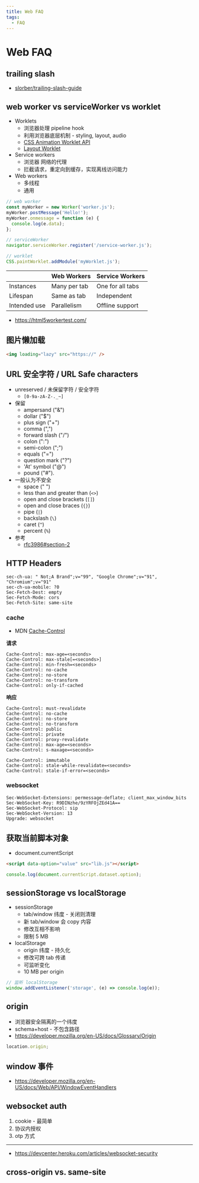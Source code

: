 ```yaml
---
title: Web FAQ
tags:
  - FAQ
---
```


# Web FAQ

## trailing slash

- [slorber/trailing-slash-guide](https://github.com/slorber/trailing-slash-guide)

## web worker vs serviceWorker vs worklet

- Worklets
  - 浏览器处理 pipeline hook
  - 利用浏览器底层机制 - styling, layout, audio
  - [CSS Animation Worklet API](https://drafts.css-houdini.org/css-animation-worklet/)
  - [Layout Worklet](https://drafts.css-houdini.org/css-layout-api-1/#layout-worklet)
- Service workers
  - 浏览器 网络的代理
  - 拦截请求，重定向到缓存，实现离线访问能力
- Web workers
  - 多线程
  - 通用

```js
// web worker
const myWorker = new Worker('worker.js');
myWorker.postMessage('Hello!');
myWorker.onmessage = function (e) {
  console.log(e.data);
};

// serviceWorker
navigator.serviceWorker.register('/service-worker.js');

// worklet
CSS.paintWorklet.addModule('myWorklet.js');
```

|              | Web Workers  | Service Workers  |
| ------------ | ------------ | ---------------- |
| Instances    | Many per tab | One for all tabs |
| Lifespan     | Same as tab  | Independent      |
| Intended use | Parallelism  | Offline support  |

- https://html5workertest.com/

## 图片懒加载

```html
<img loading="lazy" src="https://" />
```

## URL 安全字符 / URL Safe characters

- unreserved / 未保留字符 / 安全字符
  - `[0-9a-zA-Z-._~]`
- 保留
  - ampersand ("&")
  - dollar ("$")
  - plus sign ("+")
  - comma (",")
  - forward slash ("/")
  - colon (":")
  - semi-colon (";")
  - equals ("=")
  - question mark ("?")
  - 'At' symbol ("@")
  - pound ("#").
- 一般认为不安全
  - space (" ")
  - less than and greater than (`<>`)
  - open and close brackets (`[]`)
  - open and close braces (`{}`)
  - pipe (`|`)
  - backslash (`\`)
  - caret (`^`)
  - percent (`%`)
- 参考
  - [rfc3986#section-2](https://datatracker.ietf.org/doc/html/rfc3986#section-2)

## HTTP Headers

```
sec-ch-ua: " Not;A Brand";v="99", "Google Chrome";v="91", "Chromium";v="91"
sec-ch-ua-mobile: ?0
Sec-Fetch-Dest: empty
Sec-Fetch-Mode: cors
Sec-Fetch-Site: same-site
```

### cache

- MDN [Cache-Control](https://developer.mozilla.org/en-US/docs/Web/HTTP/Headers/Cache-Control)

**请求**

```
Cache-Control: max-age=<seconds>
Cache-Control: max-stale[=<seconds>]
Cache-Control: min-fresh=<seconds>
Cache-Control: no-cache
Cache-Control: no-store
Cache-Control: no-transform
Cache-Control: only-if-cached
```

**响应**

```
Cache-Control: must-revalidate
Cache-Control: no-cache
Cache-Control: no-store
Cache-Control: no-transform
Cache-Control: public
Cache-Control: private
Cache-Control: proxy-revalidate
Cache-Control: max-age=<seconds>
Cache-Control: s-maxage=<seconds>

Cache-Control: immutable
Cache-Control: stale-while-revalidate=<seconds>
Cache-Control: stale-if-error=<seconds>
```

### websocket

```
Sec-WebSocket-Extensions: permessage-deflate; client_max_window_bits
Sec-WebSocket-Key: R9DINzhe/9zYRFOjZEd41A==
Sec-WebSocket-Protocol: sip
Sec-WebSocket-Version: 13
Upgrade: websocket
```

## 获取当前脚本对象

- document.currentScript

```html
<script data-option="value" src="lib.js"></script>
```

```js title="lib.js"
console.log(document.currentScript.dataset.option);
```

## sessionStorage vs localStorage

- sessionStorage
  - tab/window 纬度 - 关闭则清理
  - 新 tab/window 会 copy 内容
  - 修改互相不影响
  - 限制 5 MB
- localStorage
  - origin 纬度 - 持久化
  - 修改可跨 tab 传递
  - 可监听变化
  - 10 MB per origin

```js
// 监听 localStorage
window.addEventListener('storage', (e) => console.log(e));
```

## origin

- 浏览器安全隔离的一个纬度
- schema+host - 不包含路径
- https://developer.mozilla.org/en-US/docs/Glossary/Origin

```js
location.origin;
```

## window 事件

- https://developer.mozilla.org/en-US/docs/Web/API/WindowEventHandlers

## websocket auth

1. cookie - 最简单
2. 协议内授权
3. otp 方式

---

- https://devcenter.heroku.com/articles/websocket-security

## cross-origin vs. same-site
